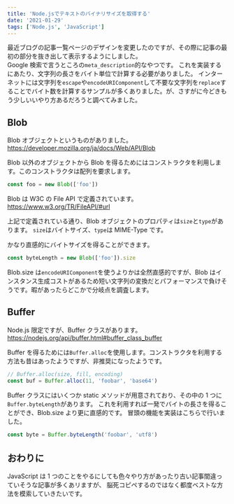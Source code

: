 ```yaml
---
title: 'Node.jsでテキストのバイナリサイズを取得する'
date: '2021-01-29'
tags: ['Node.js', 'JavaScript']
---
```


最近ブログの記事一覧ページのデザインを変更したのですが、その際に記事の最初の部分を抜き出して表示するようにしました。  
Google 検索で言うところの`meta_description`的なやつです。
これを実装するにあたり、文字列の長さをバイト単位で計算する必要がありました。
インターネットには文字列を`escape`や`encodeURIComponent`して不要な文字列を`replace`することでバイト数を計算するサンプルが多くありました。が、さすがに今どきもう少しいいやり方あるだろうと調べてみました。

## Blob

Blob オブジェクトというものがありました。  
https://developer.mozilla.org/ja/docs/Web/API/Blob

Blob 以外のオブジェクトから Blob を得るためにはコンストラクタを利用します。このコンストラクタは配列を要求します。

```js
const foo = new Blob(['foo'])
```

Blob は W3C の File API で定義されています。  
https://www.w3.org/TR/FileAPI/#url

上記で定義されている通り、Blob オブジェクトのプロパティは`size`と`type`があります。
`size`はバイトサイズ、`type`は MIME-Type です。

かなり直感的にバイトサイズを得ることができます。

```js
const byteLength = new Blob(['foo']).size
```

Blob.size は`encodeURIComponent`を使うよりかは全然直感的ですが、Blob はインスタンス生成コストがあるため短い文字列の変換だとパフォーマンスで負けそうです。暇があったらどこかで分岐点を調査します。

## Buffer

Node.js 限定ですが、Buffer クラスがあります。  
https://nodejs.org/api/buffer.html#buffer_class_buffer

Buffer を得るためには`Buffer.alloc`を使用します。コンストラクタを利用する方法も昔はあったようですが、非推奨になったようです。

```js
// Buffer.alloc(size, fill, encoding)
const buf = Buffer.alloc(11, 'foobar', 'base64')
```

Buffer クラスにはいくつか static メソッドが用意されており、その中の 1 つに`Buffer.byteLength`があります。
これを利用すれば一発でバイトの長さを得ることができ、Blob.size より更に直感的です。
冒頭の機能を実装はこちらで行いました。

```js
const byte = Buffer.byteLength('foobar', 'utf8')
```

## おわりに

JavaScript は 1 つのことをやるにしても色々やり方があったり古い記事間違っていそうな記事が多くあリますが、
脳死コピペするのではなく都度ベストな方法を模索していきたいです。
